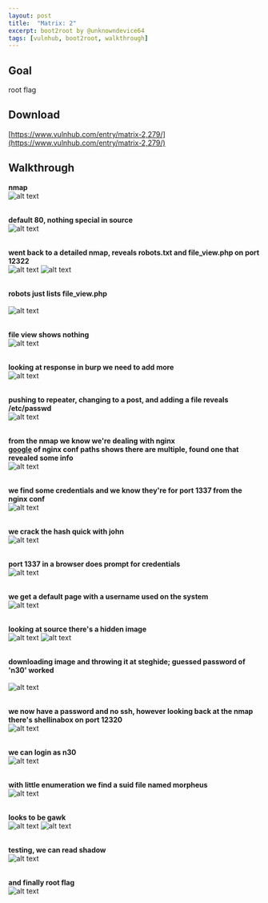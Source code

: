 ```yaml
---
layout: post
title:  "Matrix: 2"
excerpt: boot2root by @unknowndevice64
tags: [vulnhub, boot2root, walkthrough]
---
```


## Goal #
root flag

## Download #
[https://www.vulnhub.com/entry/matrix-2,279/](https://www.vulnhub.com/entry/matrix-2,279/)

## Walkthrough #

**nmap**
<br>![alt text](../vulnhub/Matrix_2/nmap.png)
<br><br>

**default 80, nothing special in source**
<br>![alt text](../vulnhub/Matrix_2/default80.png)
<br><br>

**went back to a detailed nmap, reveals robots.txt and file_view.php on port 12322**
<br>![alt text](../vulnhub/Matrix_2/nmap-detail1.png)
![alt text](../vulnhub/Matrix_2/nmap-detail2.png)
<br><br>

**robots just lists file_view.php**<br>
<br>![alt text](../vulnhub/Matrix_2/robots.png)
<br><br>

**file view shows nothing**
<br>![alt text](../vulnhub/Matrix_2/file_view_blank.png)
<br><br>

**looking at response in burp we need to add more**
<br>![alt text](../vulnhub/Matrix_2/file_view_burp.png)
<br><br>

**pushing to repeater, changing to a post, and adding a file reveals /etc/passwd**
<br>![alt text](../vulnhub/Matrix_2/file_view_post.png)
<br><br>

**from the nmap we know we're dealing with nginx**<br>
**[google](https://stackoverflow.com/questions/42916769/nginx-why-multiple-conf-files) of nginx conf paths shows there are multiple, found one that revealed some info**
<br>![alt text](../vulnhub/Matrix_2/nginx_conf.png)
<br><br>

**we find some credentials and we know they're for port 1337 from the nginx conf**
<br>![alt text](../vulnhub/Matrix_2/http_pass.png)
<br><br>

**we crack the hash quick with john**
<br>![alt text](../vulnhub/Matrix_2/john_trinity.png)
<br><br>

**port 1337 in a browser does prompt for credentials**
<br>![alt text](../vulnhub/Matrix_2/1337_pass.png)
<br><br>

**we get a default page with a username used on the system**
<br>![alt text](../vulnhub/Matrix_2/1337_default.png)
<br><br>

**looking at source there's a hidden image**
<br>![alt text](../vulnhub/Matrix_2/1337_source.png)
![alt text](../vulnhub/Matrix_2/hid_img.png)
<br><br>

**downloading image and throwing it at steghide; guessed password of 'n30' worked**<br>
<br>![alt text](../vulnhub/Matrix_2/n30.png)
<br><br>

**we now have a password and no ssh, however looking back at the nmap there's shellinabox on port 12320**
<br>![alt text](../vulnhub/Matrix_2/shellinbox.png)
<br><br>

**we can login as n30**
<br>![alt text](../vulnhub/Matrix_2/limitshell.png)
<br><br>

**with little enumeration we find a suid file named morpheus**
<br>![alt text](../vulnhub/Matrix_2/suid.png)
<br><br>

**looks to be gawk**
<br>![alt text](../vulnhub/Matrix_2/morph1.png)
![alt text](../vulnhub/Matrix_2/morph1.png)
<br><br>

**testing, we can read shadow**
<br>![alt text](../vulnhub/Matrix_2/shadow.png)
<br><br>

**and finally root flag**
<br>![alt text](../vulnhub/Matrix_2/rootflag.png)
<br><br>
